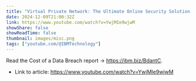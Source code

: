```yaml
---
title: "Virtual Private Network: The Ultimate Online Security Solution #vpn #dataencryption #datasecurity"
date: 2024-12-09T21:00:32Z
link: https://www.youtube.com/watch?v=YwjMIe9wjwM
showShare: false
showReadTime: false
thumbnail: images/misc.png
tags: ["youtube.com/@IBMTechnology"]
---
```

Read the Cost of a Data Breach report → https://ibm.biz/BdantC.

- Link to article: https://www.youtube.com/watch?v=YwjMIe9wjwM